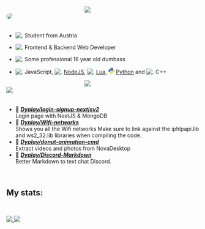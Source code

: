 #
<div>
<img src="https://cdn.discordapp.com/attachments/784531291701641256/1236367829805305887/pixelcut-export.png?ex=6637c0c5&is=66366f45&hm=412fe40446a64d17f1d5ada2dd77f33e5af922a21ca52f0a4a81de81a105f39f&" width="300" align="right" />
<br/>
<img style="border-radius: 50px" src="https://cdn.discordapp.com/attachments/784531291701641256/1236364911345664142/About_Me_1.png?ex=6637be0d&is=66366c8d&hm=f7fb8996c847e07d5123ae885bcb94fdf969b4eebf4a7e6090d4511822505ea1&" width="500" />
<br/>
<br/>
  
- <img src="https://cdn.discordapp.com/emojis/1078241650465325106.gif?size=128&quality=lossless" alt="." width="16" height="16"/> Student from Austria
- <img src="https://discord.com/assets/392afbce691f13e88c63.svg" alt="." width="16" height="16"/> Frontend & Backend Web Developer
- <img src="https://cdn.discordapp.com/emojis/1190996826954940466.webp?size=128&quality=lossless" alt="."  width="16" height="16" /> Some professional 16 year old dumbass

- <img src="https://i.imgur.com/Xjb867j.png" alt="." width="16" height="16"/> JavaScript, <img src="https://i.imgur.com/eZxBcrA.png" alt="." width="16" height="16"/> [NodeJS](https://nodejs.org/), <img src="https://static-00.iconduck.com/assets.00/lua-icon-256x256-nsxaty80.png" alt="." width="16" height="16"/> [Lua](https://www.lua.org/), <img src="https://raw.githubusercontent.com/brand-icons/brands/66a515d0afc1bdf9cd308a9ae8d85e1bd23a4d97/icons/color/python.svg" alt="." width="16" height="16"/> [Python](https://www.python.org/) and <img src="https://i.imgur.com/qgdFuhG.png" alt="." width="16" height="16"/> C++

<img src="https://cdn.discordapp.com/attachments/784531291701641256/1236369277402222676/d69c8dff67359a242505538bff5016b1.png?ex=6637c21e&is=6636709e&hm=bb45787fe99a3ad4e51fde9ba3af19c817db976098451fb44538aa3deb66ad72&" width="300" align="right" />
<br/>
<img src="https://cdn.discordapp.com/attachments/784531291701641256/1236367395988312134/About_Me_3.png?ex=6637c05d&is=66366edd&hm=a42c17c323f4af988130c596f01826fb3190e256f36aa10cacdd3f4e9c143fa0&" width="500" />
<br/>
<br/>
  
- 📗 [***Dyplay/login-signup-nextjsv2***](https://github.com/Dyplay/login-signup-nextjsv2) <br/>
  Login page with NextJS & MongoDB
- 📘 [***Dyplay/Wifi-networks***](https://github.com/Dyplay/Wifi_networks) <br/>
  Shows you all the Wifi networks Make sure to link against the iphlpapi.lib and ws2_32.lib libraries when compiling the code.
- 📙 [***Dyplay/donut-animation-cmd***](https://github.com/Dyplay/donut-animation-cmd) <br/>
  Extract videos and photos from NovaDesktop
- 📕 [***Dyplay/Discord-Markdown***](https://github.com/aiko-chan-ai/Discord-Markdown) <br/>
  Better Markdown to text chat Discord.

<br/>

</div>

## My stats:

<br/>
<p align="left">
  <a href="/">
  <img width="49.5%" src="https://github-readme-stats.vercel.app/api?username=Dyplay&theme=highcontrast&show_icons=true" />
    <img width="49.5%" src="https://github-readme-streak-stats.herokuapp.com/?user=Dyplay&theme=highcontrast&hide_border=true" />
  </a>
</p>
<br>
